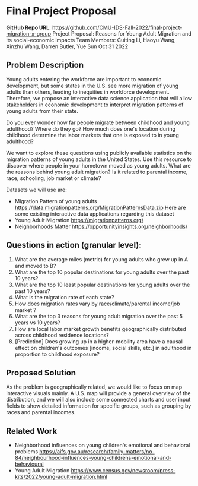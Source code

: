 # Final Project Proposal

**GitHub Repo URL**: https://github.com/CMU-IDS-Fall-2022/final-project-migration-x-group
Project Proposal: Reasons for Young Adult Migration and its social-economic impacts
Team Members: Cuiting Li, Haoyu Wang, Xinzhu Wang, Darren Butler, Yue Sun
Oct 31 2022 

## Problem Description
Young adults entering the workforce are important to economic development, but some states in the U.S. see more migration of young adults than others, leading to inequities in workforce development. Therefore, we propose an interactive data science application that will allow stakeholders in economic development to interpret migration patterns of young adults from their state.


Do you ever wonder how far people migrate between childhood and young adulthood? Where do they go? How much does one's location during childhood determine the labor markets that one is exposed to in young adulthood?


We want to explore these questions using publicly available statistics on the migration patterns of young adults in the United States. Use this resource to discover where people in your hometown moved as young adults. What are the reasons behind young adult migration? Is it related to parental income, race, schooling, job market or climate? 

Datasets we will use are:
- Migration Pattern of young adults
https://data.migrationpatterns.org/MigrationPatternsData.zip
Here are some existing interactive data applications regarding this dataset  <br/>
- Young Adult Migration https://migrationpatterns.org/                       
- Neighborhoods Matter https://opportunityinsights.org/neighborhoods/        


## Questions in action (granular level): 
1. What are the average miles (metric) for young adults who grew up in A and moved to B? 
2. What are the top 10 popular destinations for young adults over the past 10 years?
3. What are the top 10 least popular destinations for young adults over the past 10 years?
4. What is the migration rate of each state?
5. How does migration rates vary by race/climate/parental income/job market ? 
6. What are the top 3 reasons for young adult migration over the past 5 years vs 10 years? 
7. How are local labor market growth benefits geographically distributed across childhood residence locations?
8. [Prediction] Does growing up in a higher-mobility area have a causal effect on children's outcomes [income, social skills, etc.] in adulthood in proportion to childhood exposure?

## Proposed Solution
As the problem is geographically related, we would like to focus on map interactive visuals mainly. A U.S. map will provide a general overview of the distribution, and we will also include some connected charts and user input fields to show detailed information for specific groups, such as grouping by races and parental incomes.

## Related Work 
- Neighborhood influences on young children's emotional and behavioral problems https://aifs.gov.au/research/family-matters/no-84/neighbourhood-influences-young-childrens-emotional-and-behavioural
- Young Adult Migration https://www.census.gov/newsroom/press-kits/2022/young-adult-migration.html
